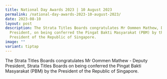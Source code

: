 ```yaml
---
title: National Day Awards 2023 | 10 August 2023
permalink: /national-day-awards-2023-10-august-2023/
date: 2023-08-10
layout: post
description: The Strata Titles Boards congratulates Mr Oommen Mathew, Deputy
  President, on being conferred the Pingat Bakti Masyarakat (PBM) by the
  President of the Republic of Singapore.
image: ""
variant: tiptap
---
```

<p>The Strata Titles Boards congratulates Mr Oommen Mathew - Deputy President,
Strata Titles Boards on being conferred the Pingat Bakti Masyarakat (PBM)
by the President of the Republic of Singapore.</p>
<p>
<br>
</p>